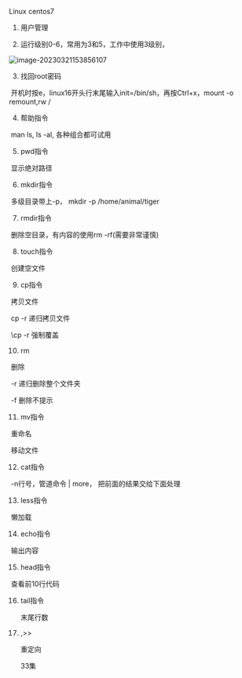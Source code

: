 Linux centos7

1. 用户管理

2. 运行级别0-6，常用为3和5，工作中使用3级别，

![image-20230321153856107](C:\Users\Administrator\AppData\Roaming\Typora\typora-user-images\image-20230321153856107.png)

3. 找回root密码

​		开机时按e，linux16开头行末尾输入init=/bin/sh，再按Ctrl+x，mount -o remount,rw /

4. 帮助指令

​		man ls, ls -al, 各种组合都可试用

5. pwd指令

​		显示绝对路径

6. mkdir指令

​		多级目录带上-p， mkdir -p /home/animal/tiger

7. rmdir指令

​		删除空目录，有内容的使用rm -rf(需要非常谨慎)

8. touch指令

​		创建空文件

9. cp指令

​		拷贝文件

​		cp -r 递归拷贝文件

​		\cp -r 强制覆盖

10. rm

​		删除

​		-r 递归删除整个文件夹

​		-f 删除不提示

11. mv指令

​		重命名

​		移动文件

12. cat指令

​		-n行号，管道命令 | more， 把前面的结果交给下面处理

13. less指令

​		懒加载

14. echo指令

​		输出内容

15. head指令

​		查看前10行代码

16. tail指令

    末尾行数

17. ,>>

    重定向

    

    33集

    

